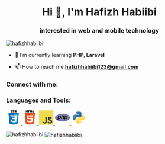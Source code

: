<h1 align="center">Hi 👋, I'm Hafizh Habiibi</h1>
<h3 align="center">interested in web and mobile technology</h3>

<p align="left"> <img src="https://komarev.com/ghpvc/?username=hafizhhabiibi&label=Profile%20views&color=0e75b6&style=flat" alt="hafizhhabiibi" /> </p>

- 🌱 I’m currently learning **PHP, Laravel**

- 📫 How to reach me **hafizhhabiibi123@gmail.com**

<h3 align="left">Connect with me:</h3>
<p align="left">
</p>

<h3 align="left">Languages and Tools:</h3>
<p align="left"> <a href="https://www.w3schools.com/css/" target="_blank" rel="noreferrer"> <img src="https://raw.githubusercontent.com/devicons/devicon/master/icons/css3/css3-original-wordmark.svg" alt="css3" width="40" height="40"/> </a> <a href="https://www.w3.org/html/" target="_blank" rel="noreferrer"> <img src="https://raw.githubusercontent.com/devicons/devicon/master/icons/html5/html5-original-wordmark.svg" alt="html5" width="40" height="40"/> </a> <a href="https://developer.mozilla.org/en-US/docs/Web/JavaScript" target="_blank" rel="noreferrer"> <img src="https://raw.githubusercontent.com/devicons/devicon/master/icons/javascript/javascript-original.svg" alt="javascript" width="40" height="40"/> </a> <a href="https://www.php.net" target="_blank" rel="noreferrer"> <img src="https://raw.githubusercontent.com/devicons/devicon/master/icons/php/php-original.svg" alt="php" width="40" height="40"/> </a> <a href="https://www.python.org" target="_blank" rel="noreferrer"> <img src="https://raw.githubusercontent.com/devicons/devicon/master/icons/python/python-original.svg" alt="python" width="40" height="40"/> </a> </p>

<p><img align="left" src="https://github-readme-stats.vercel.app/api/top-langs?username=hafizhhabiibi&show_icons=true&theme=tokyonight&locale=en&layout=compact" alt="hafizhhabiibi" /></p>

<p>&nbsp;<img align="center" src="https://github-readme-stats.vercel.app/api?username=hafizhhabiibi&show_icons=true&locale=en" alt="hafizhhabiibi" /></p>
